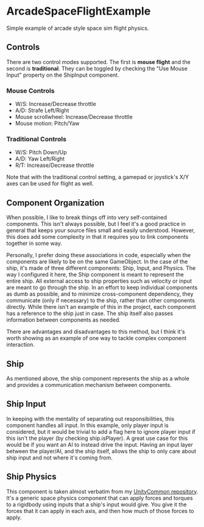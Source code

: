 # ArcadeSpaceFlightExample
Simple example of arcade style space sim flight physics.

## Controls

There are two control modes supported. The first is **mouse flight** and the second is **traditional**. They can be toggled by checking the "Use Mouse Input" property on the ShipInput component.

### Mouse Controls
- W/S: Increase/Decrease throttle
- A/D: Strafe Left/Right
- Mouse scrollwheel: Increase/Decrease throttle
- Mouse motion: Pitch/Yaw

### Traditional Controls
- W/S: Pitch Down/Up
- A/D: Yaw Left/Right
- R/T: Increase/Decrease throttle

Note that with the traditional control setting, a gamepad or joystick's X/Y axes can be used for flight as well.

## Component Organization

When possible, I like to break things off into very self-contained components. This isn't always possible, but I feel it's a good practice in general that keeps your source files small and easily understood. However, this does add some complexity in that it requires you to link components together in some way.

Personally, I prefer doing these associations in code, especially when the components are likely to be on the same GameObject. In the case of the ship, it's made of three different components: Ship, Input, and Physics. The way I configured it here, the Ship component is meant to represent the entire ship. All external access to ship properties such as velocity or input are meant to go through the ship. In an effort to keep individual components as dumb as possible, and to minimize cross-component dependency, they communicate (only if necessary) to the ship, rather than other components directly. While there isn't an example of this in the project, each component has a reference to the ship just in case. The ship itself also passes information between components as needed.

There are advantages and disadvantages to this method, but I think it's worth showing as an example of one way to tackle complex component interaction.

## Ship

As mentioned above, the ship component represents the ship as a whole and provides a communication mechanism between components.

## Ship Input

In keeping with the mentality of separating out responsibilities, this component handles all input. In this example, only player input is considered, but it would be trivial to add a flag here to ignore player input if this isn't the player (by checking ship.isPlayer). A great use case for this would be if you want an AI to instead drive the input. Having an input layer between the player/AI, and the ship itself, allows the ship to only care about ship input and not where it's coming from.

## Ship Physics

This component is taken almost verbatim from my [UnityCommon repository](https://github.com/brihernandez/UnityCommon). It's a generic space physics component that can apply forces and torques to a rigidbody using inputs that a ship's input would give. You give it the forces that it can apply in each axis, and then how much of those forces to apply.
